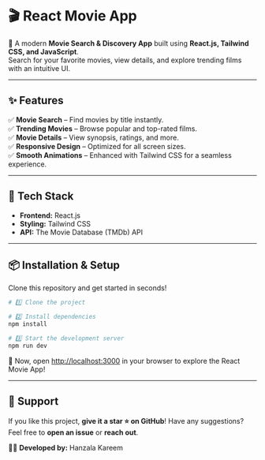 # 🎬 React Movie App

🚀 A modern **Movie Search & Discovery App** built using **React.js, Tailwind CSS, and JavaScript**.  
Search for your favorite movies, view details, and explore trending films with an intuitive UI.

---

## ✨ Features

✅ **Movie Search** – Find movies by title instantly.  
✅ **Trending Movies** – Browse popular and top-rated films.  
✅ **Movie Details** – View synopsis, ratings, and more.  
✅ **Responsive Design** – Optimized for all screen sizes.  
✅ **Smooth Animations** – Enhanced with Tailwind CSS for a seamless experience.

---

## 🚀 Tech Stack

- **Frontend:** React.js
- **Styling:** Tailwind CSS
- **API:** The Movie Database (TMDb) API

---

## 📦 Installation & Setup

Clone this repository and get started in seconds!

```sh
# 1️⃣ Clone the project

# 2️⃣ Install dependencies
npm install

# 3️⃣ Start the development server
npm run dev
```

🚀 Now, open [http://localhost:3000](http://localhost:3000) in your browser to explore the React Movie App!

---

## 💙 Support

If you like this project, **give it a star ⭐ on GitHub**! Have any suggestions? Feel free to **open an issue** or **reach out**.

👨‍💻 **Developed by:** Hanzala Kareem
